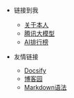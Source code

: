 <!-- _navbar.md -->

* 链接到我
  * [关于本人](http://119.28.10.135:3000/#) 
  * [腾讯大模型](https://yuanbao.tencent.com/chat/naQivTmsDa) 
  * [AI排行榜](https://www.aipaihangbang.com/) 


* 友情链接
  * [Docsify](https://docsify.js.org/#/)
  * [博客园](https://www.cnblogs.com/)
  * [Markdown语法](https://markdown.com.cn/basic-syntax/)

